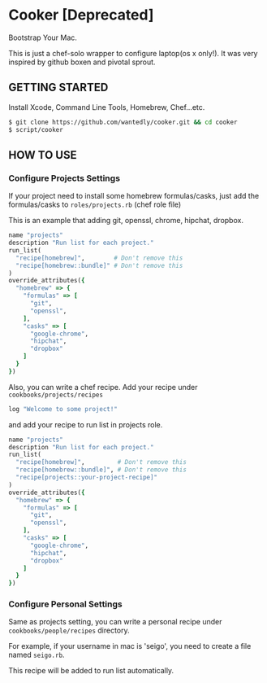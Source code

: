 # Cooker [Deprecated]
Bootstrap Your Mac.

This is just a chef-solo wrapper to configure laptop(os x only!).
It was very inspired by github boxen and pivotal sprout.

## GETTING STARTED
Install Xcode, Command Line Tools, Homebrew, Chef...etc.

```bash
$ git clone https://github.com/wantedly/cooker.git && cd cooker
$ script/cooker
```

## HOW TO USE
### Configure Projects Settings
If your project need to install some homebrew formulas/casks,
just add the formulas/casks to `roles/projects.rb` (chef role file)

This is an example that adding git, openssl, chrome, hipchat, dropbox.

```ruby
name "projects"
description "Run list for each project."
run_list(
  "recipe[homebrew]",        # Don't remove this
  "recipe[homebrew::bundle]" # Don't remove this
)
override_attributes({
  "homebrew" => {
    "formulas" => [
      "git",
      "openssl",
    ],
    "casks" => [
      "google-chrome",
      "hipchat",
      "dropbox"
    ]
  }
})
```

Also, you can write a chef recipe.
Add your recipe under `cookbooks/projects/recipes`

```ruby
log "Welcome to some project!"
```

and add your recipe to run list in projects role.

```ruby
name "projects"
description "Run list for each project."
run_list(
  "recipe[homebrew]",         # Don't remove this
  "recipe[homebrew::bundle]", # Don't remove this
  "recipe[projects::your-project-recipe]"
)
override_attributes({
  "homebrew" => {
    "formulas" => [
      "git",
      "openssl",
    ],
    "casks" => [
      "google-chrome",
      "hipchat",
      "dropbox"
    ]
  }
})

```

### Configure Personal Settings
Same as projects setting, you can write a personal recipe under
 `cookbooks/people/recipes` directory.

For example, if your username in mac is 'seigo',
 you need to create a file named `seigo.rb`.

This recipe will be added to run list automatically.
